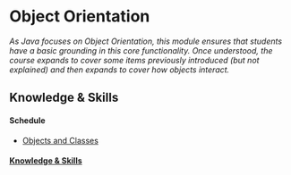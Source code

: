 # Object Orientation
*As Java focuses on Object Orientation, this module ensures that students have a basic grounding in this core functionality.  Once understood, the course expands to cover some items previously introduced (but not explained) and then expands to cover how objects interact.*

## Knowledge & Skills


#### Schedule
 - [Objects and Classes](1-objects-and-classes)

#### [Knowledge & Skills](knowledge-skills.md)
